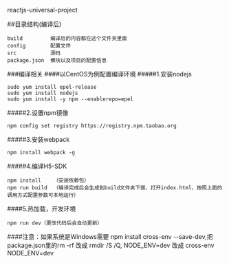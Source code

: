 reactjs-universal-project

##目录结构(编译后)
```
build         编译后的内容都在这个文件夹里面
config        配置文件
src           源码
package.json  模块以及项目的配置信息
```

###编译相关
####以CentOS为例配置编译环境
#####1.安装nodejs
```
sudo yum install epel-release
sudo yum install nodejs
sudo yum install -y npm --enablerepo=epel
```

#####2.设置npm镜像
```
npm config set registry https://registry.npm.taobao.org
```

#####3.安装webpack
```
npm install webpack -g
```

#####4.编译H5-SDK
```
npm install    （安装依赖包）
npm run build  （编译完成后会生成到build文件夹下面，打开index.html，按照上面的调用方式配置参数可本地运行）
```
####5.热加载，开发环境
```
npm run dev（更改代码后会自动更新）
```

####注意：如果系统是Windows需要 npm install cross-env --save-dev,把package.json里的rm -rf 改成 rmdir /S /Q, NODE\_ENV=dev 改成 cross-env NODE\_ENV=dev

